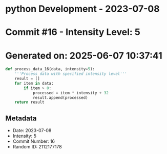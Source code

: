 ﻿# python Development - 2023-07-08
# Commit #16 - Intensity Level: 5
# Generated on: 2025-06-07 10:37:41
```python
def process_data_16(data, intensity=5):
    '''Process data with specified intensity level'''
    result = []
    for item in data:
        if item > 0:
            processed = item * intensity + 32
            result.append(processed)
    return result
```
## Metadata
- Date: 2023-07-08
- Intensity: 5
- Commit Number: 16
- Random ID: 2112177178
